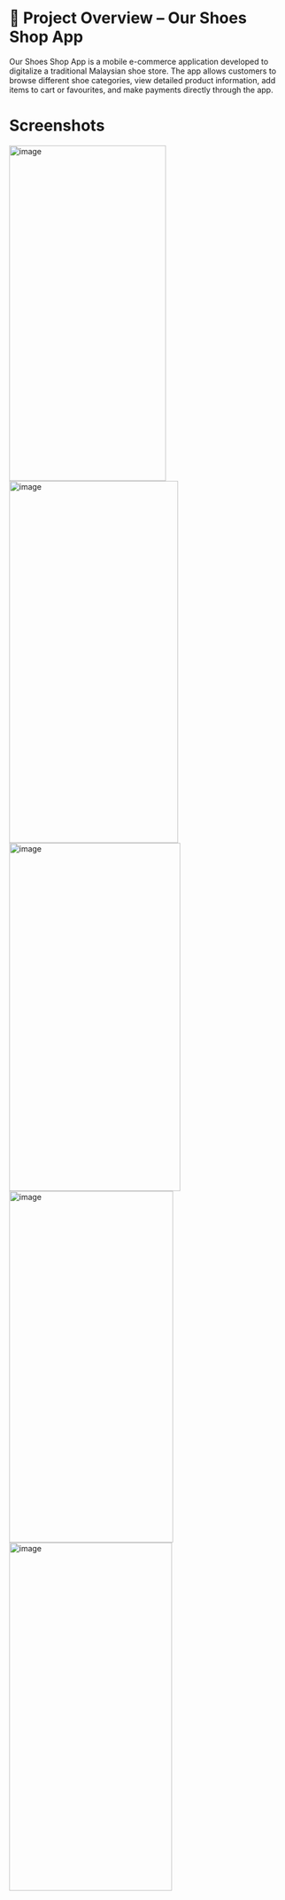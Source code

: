 # 👟 Project Overview – Our Shoes Shop App
Our Shoes Shop App is a mobile e-commerce application developed to digitalize a traditional Malaysian shoe store. The app allows customers to browse different shoe categories, view detailed product information, add items to cart or favourites, and make payments directly through the app.

# Screenshots
<img width="283" height="605" alt="image" src="https://github.com/user-attachments/assets/e604ef8d-6566-4217-b417-f0a60b59ec5f" />
<img width="305" height="653" alt="image" src="https://github.com/user-attachments/assets/ddf0b707-c490-4d73-80d9-b8e288dbc584" />
<img width="309" height="628" alt="image" src="https://github.com/user-attachments/assets/25670132-028f-4dde-8c87-a9ba3c23706d" />
<img width="296" height="634" alt="image" src="https://github.com/user-attachments/assets/1e013241-9421-4d8b-bde4-27f55833b315" />
<img width="294" height="628" alt="image" src="https://github.com/user-attachments/assets/fe883e04-709e-41c2-a21c-07aa63e18de0" />
